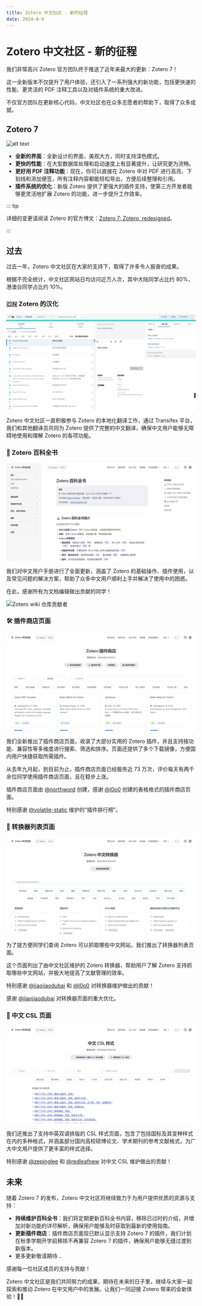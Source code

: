 ```yaml
---
title: Zotero 中文社区 - 新的征程
date: 2024-8-9
---
```


# Zotero 中文社区 - 新的征程

我们非常高兴 Zotero 官方团队终于推送了近年来最大的更新：Zotero 7！

这一全新版本不仅提升了用户体验，还引入了一系列强大的新功能，包括更快速的性能、更灵活的 PDF 注释工具以及对插件系统的重大改进。

不仅官方团队在更新核心代码，中文社区也在众多志愿者的帮助下，取得了众多成就。

## Zotero 7

![alt text](https://www.zotero.org/static/images/blog/7.0/library.png)

- **全新的界面**：全新设计的界面，美观大方，同时支持深色模式。
- **更快的性能**：在大型数据库处理和启动速度上有显著提升，让研究更为流畅。
- **更好用 PDF 注释功能**：现在，你可以直接在 Zotero 中对 PDF 进行高亮、下划线和添加便签，所有注释内容都能轻松导出，方便后续整理和引用。
- **插件系统的优化**：新版 Zotero 提供了更强大的插件支持，使第三方开发者能够更灵活地扩展 Zotero 的功能，进一步提升工作效率。

::: tip

详细的变更请阅读 Zotero 的官方博文：[Zotero 7: Zotero, redesigned](https://www.zotero.org/blog/zotero-7/)。

:::

## 过去

过去一年，Zotero 中文社区在大家的支持下，取得了许多令人振奋的成果。

根据不完全统计，中文社区网站日均访问近万人次，其中大陆同学占比约 80%，港澳台同学占比约 10%。

### 🇨🇳 Zotero 的汉化

![Zotero本地化](assets/zotero-transifex.png)

Zotero 中文社区一直积极参与 Zotero 的本地化翻译工作，通过 Transifex 平台，我们和其他翻译员共同为 Zotero 提供了完整的中文翻译，确保中文用户能够无障碍地使用和理解 Zotero 的各项功能。

### 📖 Zotero 百科全书

![Zotero 百科全书](assets/zotero-wiki.png)

我们对中文用户手册进行了全面更新，涵盖了 Zotero 的基础操作、插件使用，以及常见问题的解决方案，帮助了众多中文用户顺利上手并解决了使用中的困惑。

在此，感谢所有为文档编辑做出贡献的同学！

![Zotero wiki 仓库贡献者](https://cdn.jsdelivr.net/gh/zotero-chinese/.github@main/.github-contributors/zotero-chinese_wiki.svg)

### 🛠️ 插件商店页面

![Zotero插件商店](assets/zotero-plugins-market.png)

我们全新推出了插件商店页面，收录了大部分实用的 Zotero 插件，并且支持按功能、兼容性等多维度进行搜索、筛选和排序。页面还提供了多个下载镜像，方便国内用户快捷获取所需插件。

从去年九月起，到目前为止，插件商店页面已经服务近 73 万次，评价每天有两千余位同学使用插件商店页面，且在稳步上涨。

插件商店页面由 [@northword](https://northword.cn) 创建，感谢 [@l0o0](https://github.com/l0o0) 创建的表格格式的插件商店页面。

特别感谢 [@volatile-static](https://github.com/volatile-static) 维护的“插件排行榜”。

### 🔄 转换器列表页面

![Zotero 转换器页面](assets/zotero-translators.png)

为了提方便同学们查询 Zotero 可以抓取哪些中文网站，我们推出了转换器列表页面。

这个页面列出了由中文社区维护的 Zotero 转换器，帮助用户了解 Zotero 支持抓取哪些中文网站，并极大地提高了文献管理的效率。

特别感谢 [@jiaojiaodubai](https://github.com/jiaojiaodubai) 和 [@l0o0](https://github.com/l0o0) 对转换器维护做出的贡献！

感谢 [@jiaojiaodubai](https://github.com/jiaojiaodubai) 对转换器页面的重大优化。

### 📑 中文 CSL 页面

![中文 CSL 页面](assets/zotero-csl.png)

我们还推出了支持中英双语排版的 CSL 样式页面，包含了包括国标及其变种样式在内的多种格式，并涵盖部分国内高校硕博论文、学术期刊的参考文献格式，为广大中文用户提供了更丰富的样式选择。

特别感谢 [@zepinglee](https://github.com/zepinglee) 和 [@redleafnew](https://github.com/redleafnew) 对中文 CSL 维护做出的贡献！

## 未来

随着 Zotero 7 的发布，Zotero 中文社区将继续致力于为用户提供优质的资源与支持：

- **持续维护百科全书**：我们将定期更新百科全书内容，移除已过时的介绍，并增加对新功能的详尽解析，确保用户能够及时获取到最新的使用指南。
- **更新插件商店**：插件商店页面现已默认显示支持 Zotero 7 的插件，我们计划在秋季学期开学前移除不再兼容 Zotero 7 的插件，确保用户能够无缝过渡到新版本。
- 更多更新敬请期待...

感谢每一位社区成员的支持与贡献！

Zotero 中文社区是我们共同努力的成果，期待在未来的日子里，继续与大家一起探索和推动 Zotero 在中文用户中的发展。让我们一同迎接 Zotero 带来的全新体验！🎉🚀
